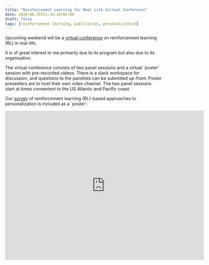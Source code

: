 ```yaml
---
title: "Reinforcement Learning for Real Life Virtual Conference"
date: 2020-06-25T21:14:18+02:00
draft: false
tags: [reinforcement learning, publication, personalization]
---
```


Upcoming weekend will be a [virtual conference](https://sites.google.com/view/RL4RealLife) on reinforcement learning (RL) in real-life.

It is of great interest to me primarily due to its program but also due to its organisation.

The virtual conference consists of two panel sessions and a virtual `poster' session with
pre-recorded videos. There is a slack workspace for discussion, and questions to the panelists can
be submitted up-front. Poster presenters are to host their own video channel. The two panel
sessions start at times convenient to the US Atlantic and Pacific coast.

Our [survey](/posts/rl-for-pers-survey/) of reinforcement learning (RL)-based approaches to
personalization is included as a `poster':
<iframe src="https://archive.org/embed/rlfor-real-life-2020" width="640" height="480"
frameborder="0" webkitallowfullscreen="true" mozallowfullscreen="true" allowfullscreen></iframe>
